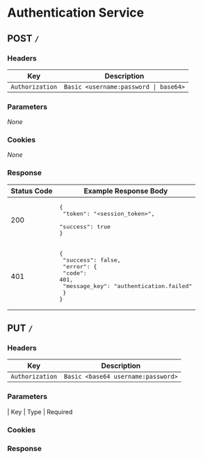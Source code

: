 # Authentication Service

## POST `/`

### Headers
| Key             | Description                           |
|-----------------|---------------------------------------|
| `Authorization` | `Basic <username:password \| base64>` |

### Parameters
_None_

### Cookies
_None_

### Response
| Status Code | Example Response Body                                                                                                                         |
|-------------|-----------------------------------------------------------------------------------------------------------------------------------------------|
| 200         | <pre lang="json">{<br>  "token": "&lt;session_token&gt;",<br>  "success": true<br>}</pre>                                                     |
| 401         | <pre lang="json">{<br>  "success": false,<br>  "error": {<br>    "code": 401,<br>    "message_key": "authentication.failed"<br>  }<br>}</pre> |

## PUT `/`

### Headers
| Key             | Description                        |
|-----------------|------------------------------------|
| `Authorization` | `Basic <base64 username:password>` |

### Parameters
| Key | Type | Required

### Cookies

### Response